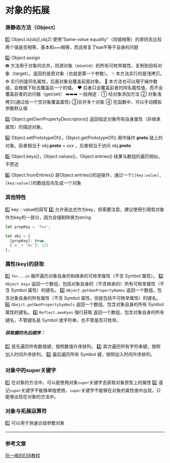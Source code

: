 # 对象的拓展

### 类静态方法（Object）
1️⃣ Object.is(obj1,obj2)  使用“Same-value equality”（同值相等）的原则去比较两个值是否相等，基本和`===`相等，而且修复了`NaN`不等于自身的问题

2️⃣ Object.assign     
☎️ 方法用于对象的合并，将源对象（source）的所有可枚举属性，复制到目标对象（target）。返回的是原对象（也就是第一个参数）。
🀄️  本方法实行的是浅拷贝。
♻️  实行的是同名属性，后面对象会覆盖前面对象。
💎  本方法也可以用于操作数组，会根据下标去覆盖前一个的值。
❤️  后者只会覆盖前者的同名属性值，而不会覆盖前者的访问器（get/set）
➡️➡️➡️ 一般用途：① 给对象添加方法 ② 对象浅拷贝(通过给一个空对象覆盖属性) ③合并多个对象  ④ 在函数中，可以手动模拟参数默认值  

3️⃣ Object.getOwnPropertyDescriptors()   返回指定对象所有自身属性（非继承属性）的描述对象。

4️⃣ Object.setPrototypeOf()，Object.getPrototypeOf()  用作操作 __proto__ 链上的对象。前者相当于 obj.__proto__ = xxx ，后者相当于访问 obj.__proto__

5️⃣ Object.keys()，Object.values()，Object.entries()  结果与数组的遍历相似，不赘述  

6️⃣ Object.fromEntries()     是Object.entries()的逆操作，通过一个`[[key:value],[key:value]]`的数组反向生成一个对象

### 其他特性
1️⃣ key：value的简写
2️⃣ 允许表达式作为key，但需要注意，建议使用引用型对象作为key的一部分，因为会强制转换为string
```js
let propKey = 'foo';

let obj = {
  [propKey]: true,
  ['a' + 'bc']: 123
};
```
### 属性(key)的获取
1️⃣ `for...in`   循环遍历对象自身的和继承的可枚举属性（不含 Symbol 属性）。
2️⃣ `Object.keys`  返回一个数组，包括对象自身的（不含继承的）所有可枚举属性（不含 Symbol 属性）的键名。
3️⃣ `Object.getOwnPropertyNames`  返回一个数组，包含对象自身的所有属性（不含 Symbol 属性，但是包括不可枚举属性）的键名。
4️⃣ `Obejct.getOwnPropertySymbols`  返回一个数组，包含对象自身的所有 Symbol 属性的键名。
5️⃣ `Reflect.ownKyes`  强行获取  返回一个数组，包含对象自身的所有键名，不管键名是 Symbol 或字符串，也不管是否可枚举。

##### 获取键的先后顺序：
1️⃣ 首先遍历所有数值键，按照数值升序排列。
2️⃣ 其次遍历所有字符串键，按照加入时间升序排列。
3️⃣ 最后遍历所有 Symbol 键，按照加入时间升序排列。

### 对象中的super关键字
1️⃣ 在对象的方法中，可以是使用对象`super`关键字去获取对象原型上的属性
2️⃣ 谨记`super`关键字不能够单独使用，`super`关键字不能够在对象的属性值中出现，只能够出现在对象的方法中。

### 对象与拓展运算符
1️⃣ 可以用于快速合成参数对象


___
### 参考文章
[阮一峰的ES6教程](es6.ruanyifeng.com/#docs/object)
